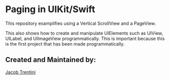# Paging in UIKit/Swift

This repository examplifies using a Vertical ScrollView and a PageView.

This also shows how to create and manipulate UIElements such as UIView, UILabel, and UIImageView programmatically. This is important because this is the first project that has been made programmatically.

## Created and Maintained by:

[Jacob Trentini](https://github.com/Awesomeplayer165)
